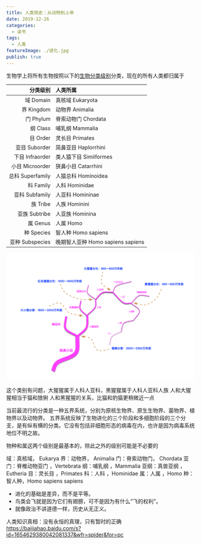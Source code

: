 ```yaml
---
title: 人类简史：从动物到上帝
date: 2019-12-26
categories:
  - 读书
tags:
  - 人类
featureImage: ./进化.jpg
publish: true
---
```


生物学上将所有生物按照以下的[生物分类级别](https://zh.wikipedia.org/wiki/%E5%88%86%E7%B1%BB%E7%BA%A7%E5%88%AB)分类，现在的所有人类都归属于

| 分类级别  | 人类所属  |
| --: | :-- |
| 域 Domain  | 真核域 Eukaryota |
| 界 Kingdom  | 动物界 Animalia |
| 门 Phylum  | 脊索动物门 Chordata |
| 纲 Class  | 哺乳纲 Mammalia |
| 目 Order  | 灵长目 Primates |
| 亚目 Suborder  | 简鼻亚目 Haplorrhini |
| 下目 Infraorder  | 类人猿下目 Simiiformes |
| 小目 Microorder  | 狭鼻小目 Catarrhini |
| 总科 Superfamily  | 人猿总科 Hominoidea |
| 科 Family | 人科 Hominidae |
| 亚科 Subfamily | 人亚科 Homininae |
| 族 Tribe | 人族 Hominini |
| 亚族 Subtribe | 人亚族 Hominina |
| 属 Genus | 人属 Homo |
| 种 Species | 智人种 Homo sapiens |
| 亚种 Subspecies | 晚期智人亚种 Homo sapiens sapiens |

![进化历程](./进化历程.png)


这个类别有问题，大猩猩属于人科人亚科，黑猩猩属于人科人亚科人族
人和大猩猩相当于猫和猞猁
人和黑猩猩的关系，比猫和豹猫更稍微近一点

当前最流行的分类是一种五界系统，分别为原核生物界、原生生物界、菌物界、植物界以及动物界。
五界系统反映了生物进化的三个阶段和多细胞阶段的三个分支，是有纵有横的分类。它没有包括非细胞形态的病毒在内，也许是因为病毒系统地位不明之故。

物种和属这两个级别是最基本的，除此之外的级别可能是不必要的

域：真核域， Eukarya
界：动物界， Animalia
门：脊索动物门， Chordata
亚门：脊椎动物亚门 ，Vertebrata
纲：哺乳纲 ，Mammalia
亚纲：真兽亚纲 ，Eutheria
目：灵长目 ，Primates
科：人科 ，Hominidae
属：人属 ，Homo
种：智人种，Homo sapiens sapiens


- 进化的基础是差异，而不是平等。
- 鸟类会飞就是因为它们有翅膀，可不是因为有什么“飞的权利”。
- 就像政治不讲道德一样，历史从无正义。

人类知识真相：没有永恒的真理，只有暂时的正确
https://baijiahao.baidu.com/s?id=1654629380042081337&wfr=spider&for=pc